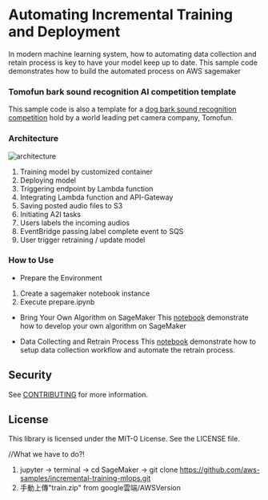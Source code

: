 # Automating Incremental Training and Deployment 

In modern machine learning system, how to automating data collection and retain process is key to have your model keep up to date. This sample code demonstrates how to build the automated process on AWS sagemaker 


### Tomofun bark sound recognition AI competition template

This sample code is also a template for a [dog bark sound recognition competition](https://tbrain.trendmicro.com.tw/Competitions/Details/15) hold by a world leading pet camera company, Tomofun.  


### Architecture 

![architecture](./architecture.jpg)

1. Training model by customized container  
2. Deploying model
3. Triggering endpoint by Lambda function 
4. Integrating Lambda function and API-Gateway 
5. Saving posted audio files to S3 
6. Initiating A2I tasks 
7. Users labels the incoming audios 
8. EventBridge passing label complete event to SQS 
9. User trigger retraining / update model  

### How to Use 
* Prepare the Environment 
1. Create a sagemaker notebook instance 
2. Execute prepare.ipynb

* Bring Your Own Algorithm on SageMaker 
This [notebook](https://github.com/aws-samples/incremental-training-mlops/blob/main/01-byoc/audio.ipynb) demonstrate how to develop your own algorithm on SageMaker 

* Data Collecting and Retrain Process 
This [notebook](https://github.com/aws-samples/incremental-training-mlops/blob/main/02-increment-train/a2i-audio-classification-and-retraining.ipynb) demonstrate how to setup data collection workflow and automate the retrain process. 


## Security

See [CONTRIBUTING](CONTRIBUTING.md#security-issue-notifications) for more information.

## License

This library is licensed under the MIT-0 License. See the LICENSE file.

//What we have to do?!
1. jupyter -> terminal -> cd SageMaker -> git clone https://github.com/aws-samples/incremental-training-mlops.git
2. 手動上傳"train.zip" from google雲端/AWSVersion

